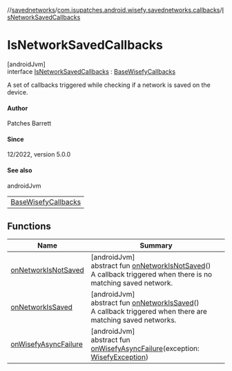 //[savednetworks](../../../index.md)/[com.isupatches.android.wisefy.savednetworks.callbacks](../index.md)/[IsNetworkSavedCallbacks](index.md)

# IsNetworkSavedCallbacks

[androidJvm]\
interface [IsNetworkSavedCallbacks](index.md) : [BaseWisefyCallbacks](../../../../core/core/com.isupatches.android.wisefy.core.base/-base-wisefy-callbacks/index.md)

A set of callbacks triggered while checking if a network is saved on the device.

#### Author

Patches Barrett

#### Since

12/2022, version 5.0.0

#### See also

androidJvm

| |
|---|
| [BaseWisefyCallbacks](../../../../core/core/com.isupatches.android.wisefy.core.base/-base-wisefy-callbacks/index.md) |

## Functions

| Name | Summary |
|---|---|
| [onNetworkIsNotSaved](on-network-is-not-saved.md) | [androidJvm]<br>abstract fun [onNetworkIsNotSaved](on-network-is-not-saved.md)()<br>A callback triggered when there is no matching saved network. |
| [onNetworkIsSaved](on-network-is-saved.md) | [androidJvm]<br>abstract fun [onNetworkIsSaved](on-network-is-saved.md)()<br>A callback triggered when there are matching saved networks. |
| [onWisefyAsyncFailure](index.md#-2014443064%2FFunctions%2F-1378320381) | [androidJvm]<br>abstract fun [onWisefyAsyncFailure](index.md#-2014443064%2FFunctions%2F-1378320381)(exception: [WisefyException](../../../../core/core/com.isupatches.android.wisefy.core.exceptions/-wisefy-exception/index.md)) |
